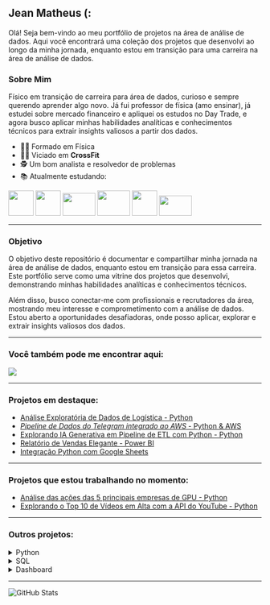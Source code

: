 ## Jean Matheus (:

Olá! Seja bem-vindo ao meu portfólio de projetos na área de análise de dados. Aqui você encontrará uma coleção dos projetos que desenvolvi ao longo da minha jornada, enquanto estou em transição para uma carreira na área de análise de dados.

### Sobre Mim
Físico em transição de carreira para área de dados, curioso e sempre querendo aprender algo novo. Já fui professor de física (amo ensinar), já estudei sobre mercado financeiro e apliquei os estudos no Day Trade, e agora busco aplicar minhas habilidades analíticas e conhecimentos técnicos para extrair insights valiosos a partir dos dados.

- 👨‍🎓 Formado em Física
- 🏋️‍♂️ Viciado em **CrossFit**
- 🕵️ Um bom analista e resolvedor de problemas
- 📚 Atualmente estudando:
<div display="inline">
<img width="50" height="50" src="https://cdn.jsdelivr.net/gh/devicons/devicon/icons/python/python-original-wordmark.svg" />
<img width="50" height="50" src="https://cdn.jsdelivr.net/gh/devicons/devicon/icons/pandas/pandas-original.svg" />
<img width="65" height="45" src="https://img.shields.io/badge/scikit--learn-%23F7931E.svg?style=for-the-badge&logo=scikit-learn&logoColor=white" />
<img width="65" height="50" src="https://upload.wikimedia.org/wikipedia/commons/8/87/Sql_data_base_with_logo.png" />
<img width="50" height="50" src="https://upload.wikimedia.org/wikipedia/commons/c/cf/New_Power_BI_Logo.svg" />
 <img width="65" height="40" src="https://img.shields.io/badge/AWS-%23FF9900.svg?style=for-the-badge&logo=amazon-aws&logoColor=white" />
</div>

---

### Objetivo

O objetivo deste repositório é documentar e compartilhar minha jornada na área de análise de dados, enquanto estou em transição para essa carreira. Este portfólio serve como uma vitrine dos projetos que desenvolvi, demonstrando minhas habilidades analíticas e conhecimentos técnicos.

Além disso, busco conectar-me com profissionais e recrutadores da área, mostrando meu interesse e comprometimento com a análise de dados. Estou aberto a oportunidades desafiadoras, onde posso aplicar, explorar e extrair insights valiosos dos dados.

---

### Você também pode me encontrar aqui:

<a href="https://www.linkedin.com/in/jean-matheus-sm/"><img src="https://img.shields.io/badge/linkedin-%230077B5.svg?style=for-the-badge&logo=linkedin&logoColor=white"></a>

---

### Projetos em destaque:
- <a href="https://github.com/jeanmatheuss/jean-EBAC-Python">Análise Exploratória de Dados de Logística - Python</a>
- <a href="https://github.com/jeanmatheuss/projeto-final-EBAC">*Pipeline de Dados do Telegram integrado ao AWS* - Python & AWS</a>
- <a href="https://github.com/jeanmatheuss/SB-2023-python">Explorando IA Generativa em Pipeline de ETL com Python - Python</a>
- <a href="https://github.com/jeanmatheuss/SB-2023-PowerBi">Relatório de Vendas Elegante - Power BI</a>
- <a href="https://github.com/jeanmatheuss/api-sheets">Integração Python com Google Sheets</a>

---

### Projetos que estou trabalhando no momento:

- <a href="https://github.com/jeanmatheuss/GPU-stocks-price">Análise das ações das 5 principais empresas de GPU - Python</a>
- <a href="https://github.com/jeanmatheuss/API-youtube">Explorando o Top 10 de Vídeos em Alta com a API do YouTube - Python</a>

---

### Outros projetos:
<details>
<summary>Python</summary>
 
- <a href="https://github.com/jeanmatheuss/jean-FreeCodeCamp">Projetos do curso "Data Analysis with Python" - FreeCodeCamp</a>  
- <a href="https://github.com/jeanmatheuss/Coursera-DATA-python">Tarefas do curso "Introduction to Data Science in Python" - University of Michigan</a>  
- <a href="https://github.com/jeanmatheuss/analise-clientes">Análise do perfil de clientes de um banco - Python</a> 

</details>
<details>
<summary>SQL</summary>
 
- <a href="https://github.com/jeanmatheuss/jean-EBAC-SQL">Análise de Dados de crédito com SQL - SQL</a>

</details>
<details>
<summary>Dashboard</summary>
 
- <a href="https://github.com/jeanmatheuss/EBAC-project2/tree/main">Dashboard interativo COVID19 - Python & Looker Studio</a>
- <a href="https://github.com/jeanmatheuss/SB-2023-powerbi2">Relatório do quadro de funcionários e projetos - Power BI & Azure</a>
- <a href="https://github.com/jeanmatheuss/profit-report">Relatório interativo de receita - Power BI</a>


</details>

---

![GitHub Stats](https://github-readme-stats.vercel.app/api?username=jeanmatheuss&theme=transparent&bg_color=000&border_color=30A3DC&show_icons=true&icon_color=30A3DC&title_color=E94D5F&text_color=FFF&hide_title=true&hide=stars)
